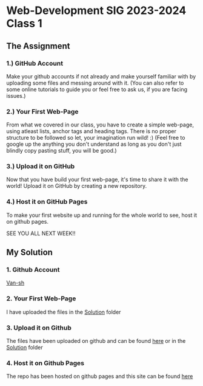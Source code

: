 # Web-Development SIG 2023-2024 Class 1

## The Assignment

### 1.) GitHub Account

Make your github accounts if not already and make yourself familiar with by uploading some files and messing around with it.
(You can also refer to some online tutorials to guide you or feel free to ask us, if you are facing issues.)

### 2.) Your First Web-Page

From what we covered in our class, you have to create a simple web-page, using atleast lists, anchor tags and heading tags.
There is no proper structure to be followed so let, your imagination run wild! :)
(Feel free to google up the anything you don't understand as long as you don't just blindly copy pasting stuff, you will be good.)

### 3.) Upload it on GitHub

Now that you have build your first web-page, it's time to share it with the world!
Upload it on GitHub by creating a new repository.

### 4.) Host it on GitHub Pages

To make your first website up and running for the whole world to see, host it on github pages.

SEE YOU ALL NEXT WEEK!!

## My Solution

### 1. Github Account

[Van-sh](https://github.com/Van-sh)

### 2. Your First Web-Page

I have uploaded the files in the [Solution](./Solution/) folder

### 3. Upload it on Github

The files have been uploaded on github and can be found [here](https://github.com/Van-sh/IOSD-SIG/tree/main/First%20Site) or in the [Solution](./Solution/) folder

### 4. Host it on Github Pages

The repo has been hosted on github pages and this site can be found [here](https://van-sh.github.io/IOSD-SIG/First%20Site/)
